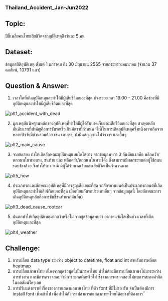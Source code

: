 ### Thailand_Accident_Jan-Jun2022
## Topic: 
ปีนี้เฉลี่ยคนไทยเสียชีวิตจากอุบัติเหตุถึงวันละ 5 คน
## Dataset: 
ข้อมูลสถิติอุบัติเหตุ ตั้งแต่ 1 มกราคม ถึง 30 มิถุนายน 2565 จากกระทรวงคมนาคม (จำนวน 37 คอลัมน์, 10791 แถว)

## Question & Answer:
1. เวลาใดที่เกิดอุบัติเหตุและทำให้มีผู้เสียชีวิตเยอะที่สุด 
ช่วงระยะเวลา 19.00 - 21.00 คือช่วงที่มีอุบัติเหตุและทำให้มีผู้เสียชีวิตเยอะที่สุด

![plt1_accident_with_dead](https://user-images.githubusercontent.com/54198755/195902801-5b9283b1-9fda-4b18-9e83-934637ea6018.png)

2. มูลเหตุสันนิษฐานหลักของอุบัติเหตุที่ทำให้มีผู้ได้รับบาดเจ็บและเสียชีวิตเยอะที่สุด 
สาเหุตหลักอันดับแรกที่สำคัญคือการขับรถเร็วเกินอัตราที่กำหนด ทั้งนี้ในการเกิดอุบัติเหตุครั้งหนึ่งอาจเกิดจากหลายปัจจัยมีส่วนร่วมด้วย เช่น เมาสุรา, ฝ่าฝีนสํญญาณไฟจราจร และอื่นๆ 

![plt2_main_cause](https://user-images.githubusercontent.com/54198755/195902897-b7f776a5-7c25-4db5-8ace-1b79164f2581.png)

3. จากข้อสอง ทำให้เกิดลักษณะอุบัติเหตุแบบใดได้บ้าง 
จากข้อมูลพบว่า 3 อันดับแรกคือ พลิกคว่ำ/ตกถนนในทางตรง, ชนท้าย และ พลิกคว่ำ/ตกถนนในทางโค้ง ซึ่งสามารถมีผลกระทบต่อผู้ใช้ถนนรอบข้างด้วย จึงทำให้บางกรณี มีผู้ได้รับบาดเจ้บและเสียชีวิตเป็นจำนวนมาก

![plt5_how](https://user-images.githubusercontent.com/54198755/195903247-886584e4-d576-4e97-baf6-869c0b60a77f.PNG)

4. ประเภทรถและลักษณะอุบัติเหตุที่มีการสูญเสียเยอะที่สุด 
รถจักรยานยนต์เป็นประเภทรถยนต์ที่เกิดอุบัติเหตุและทำให้เสียชีวิตเยอะที่สุด เมื่อเทียบกับรถประเภทอื่นๆ จากข้อมูลชุดนี้ โดยลักษณะการเกิดอุบัติเหตุหลักคือการขับขี่ชนท้ายรถคันอื่น)

![plt3_dead_cause_rootcar](https://user-images.githubusercontent.com/54198755/195902998-a2763ec3-dab3-48a7-8436-87d3b32efb09.png)

5. ฝนตกทำให้เกิดอุบัติเหตุมากกว่าหรือไม่
จากชุดข้อมูลพบว่า อากาศแจ่มใสเป็นช่วงเวลาที่เกิดอุบัติเหตุเยอะที่สุด

![plt4_weather](https://user-images.githubusercontent.com/54198755/195904682-104aeee5-1e32-4b60-a69b-41de21bcae21.png)

## Challenge:
1. การเปลี่ยน data type ระหว่าง object to datetime, float and int สำหรับการพล๊อต heatmap
2. การเปลี่ยนภาษาไทย เนื่องจากชุดข้อมูลนี้เป็นภาษาไทย ทำให้ต้องมีการเปลี่ยนภาษาไปมาระหว่างการทำงาน และมีการตรวจสอบว่ามีการสะกดผิดหรึอไม่ ซึ่งจากการตรวจสอบไม่พบการสะกดคำผิดในคอลัมน์ใดๆเลย
3. การปรับแต่งกราฟ เรื่องของการแสดงผลภาษาไทย ที่ตัว font ที่มีไม่รองรับ จำเป็นต้องมีการ install font เพิ่มเข้าไป เพื่อทำให้ตัวกราฟสามารถแสดงภาษาไทยได้อย่างที่ต้องการ ั
